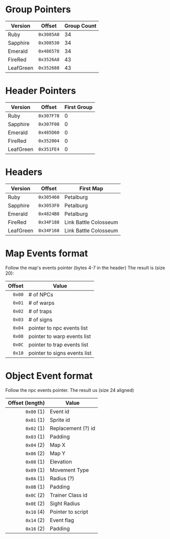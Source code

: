 Group Pointers
==============
Version   | Offset     | Group Count
--------- | ---------- | -----------
Ruby      | `0x3085A0` | 34
Sapphire  | `0x308530` | 34
Emerald   | `0x486578` | 34
FireRed   | `0x3526A8` | 43
LeafGreen | `0x352688` | 43

Header Pointers
===============

Version   | Offset     | First Group
--------- | ---------- | -----------
Ruby      | `0x307F78` | 0
Sapphire  | `0x307F08` | 0
Emerald   | `0x485D60` | 0
FireRed   | `0x352004` | 0
LeafGreen | `0x351FE4` | 0

Headers
=======

Version   | Offset     | First Map
--------- | ---------- | ---------
Ruby      | `0x305460` | Petalburg
Sapphire  | `0x3053F0` | Petalburg
Emerald   | `0x4824B8` | Petalburg
FireRed   | `0x34F188` | Link Battle Colosseum
LeafGreen | `0x34F168` | Link Battle Colosseum

Map Events format
================
Follow the map's events pointer (bytes 4-7 in the header)
The result is (size 20):

Offset | Value
-----: | -----
`0x00` | # of NPCs
`0x01` | # of warps
`0x02` | # of traps
`0x03` | # of signs
`0x04` | pointer to npc events list
`0x08` | pointer to warp events list
`0x0C` | pointer to trap events list
`0x10` | pointer to signs events list

Object Event format
===================
Follow the npc events pointer.
The result us (size 24 aligned)

Offset (length) | Value
--------------: | -----
`0x00` (1)      | Event id
`0x01` (1)      | Sprite id
`0x02` (1)      | Replacement (?) id
`0x03` (1)      | Padding
`0x04` (2)      | Map X
`0x06` (2)      | Map Y
`0x08` (1)      | Elevation
`0x09` (1)      | Movement Type
`0x0A` (1)      | Radius (?)
`0x0B` (1)      | Padding
`0x0C` (2)      | Trainer Class id
`0x0E` (2)      | Sight Radius
`0x10` (4)      | Pointer to script
`0x14` (2)      | Event flag
`0x16` (2)      | Padding
